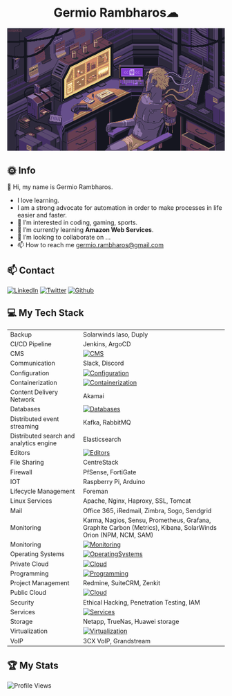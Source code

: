 
<h1 align="center">Germio Rambharos☁</h1>

[![Hello World, I'm Germio!](assets/header.gif)](https://github.com/grambharos)

## 🌞 Info

👋 Hi, my name is Germio Rambharos.

- I love learning.
- I am a strong advocate for automation in order to make processes in life easier and faster.
- 👀 I’m interested in coding, gaming, sports.
- 🌱 I’m currently learning **Amazon Web Services**.
- 💞️ I’m looking to collaborate on ...
- 📫 How to reach me <germio.rambharos@gmail.com>

## 📫 Contact

[![LinkedIn](https://skillicons.dev/icons?i=linkedin)](https://bit.ly/grambharos-linkedin)
[![Twitter](https://skillicons.dev/icons?i=twitter)](https://twitter.com/grambharos)
[![Github](https://skillicons.dev/icons?i=github)](https://github.com/grambharos)

## 💻 My Tech Stack

|                                         |                                                                                                                |
| --------------------------------------- | -------------------------------------------------------------------------------------------------------------- |
| Backup                                  | Solarwinds Iaso, Duply                                                                                         |
| CI/CD Pipeline                          | Jenkins, ArgoCD                                                                                                |
| CMS                                     | [![CMS](https://skillicons.dev/icons?i=wordpress,joomla,woocommerce)](bit.ly/grambharos-skills)                |
| Communication                           | Slack, Discord                                                                                                 |
| Configuration                           | [![Configuration](https://skillicons.dev/icons?i=ansible,puppet)](bit.ly/grambharos-skills)                    |
| Containerization                        | [![Containerization](https://skillicons.dev/icons?i=docker,kubernetes)](bit.ly/grambharos-skills)              |
| Content Delivery Network                | Akamai                                                                                                         |
| Databases                               | [![Databases](https://skillicons.dev/icons?i=mysql,mariadb,oracle,postgress,mssql)](bit.ly/grambharos-skills)  |
| Distributed event streaming             | Kafka, RabbitMQ                                                                                                |
| Distributed search and analytics engine | Elasticsearch                                                                                                  |
| Editors                                 | [![Editors](https://skillicons.dev/icons?i=vim,vscode)](bit.ly/grambharos-skills)                              |
| File Sharing                            | CentreStack                                                                                                    |
| Firewall                                | PfSense, FortiGate                                                                                             |
| IOT                                     | Raspberry Pi, Arduino                                                                                          |
| Lifecycle Management                    | Foreman                                                                                                        |
| Linux Services                          | Apache, Nginx, Haproxy, SSL, Tomcat                                                                            |
| Mail                                    | Office 365, iRedmail, Zimbra, Sogo, Sendgrid                                                                   |
| Monitoring                              | Karma, Nagios, Sensu, Prometheus, Grafana, Graphite Carbon (Metrics), Kibana, SolarWinds Orion (NPM, NCM, SAM) |
| Monitoring                              | [![Monitoring](https://skillicons.dev/icons?i=grafana,prometheus)](bit.ly/grambharos-skills)                   |
| Operating Systems                       | [![OperatingSystems](https://skillicons.dev/icons?i=linux)](bit.ly/grambharos-skills)                          |
| Private Cloud                           | [![Cloud](https://skillicons.dev/icons?i=openstack)](bit.ly/grambharos-skills)                                 |
| Programming                             | [![Programming](https://skillicons.dev/icons?i=bash,py,go,java,php,js,html,perl)](bit.ly/grambharos-skills)    |
| Project Management                      | Redmine, SuiteCRM, Zenkit                                                                                      |
| Public Cloud                            | [![Cloud](https://skillicons.dev/icons?i=aws,gcp)](bit.ly/grambharos-skills)                                   |
| Security                                | Ethical Hacking, Penetration Testing, IAM                                                                      |
| Services                                | [![Services](https://skillicons.dev/icons?i=nginx)](bit.ly/grambharos-skills)                                  |
| Storage                                 | Netapp, TrueNas, Huawei storage                                                                                |
| Virtualization                          | [![Virtualization](https://skillicons.dev/icons?i=qemu,kvm,virtualbox,vmware)](bit.ly/grambharos-skills)       |
| VoIP                                    | 3CX VoIP, Grandstream                                                                                          |

## 🏆 My Stats
![Profile Views](https://komarev.com/ghpvc/?username=grambharos&color=brightgreen)
